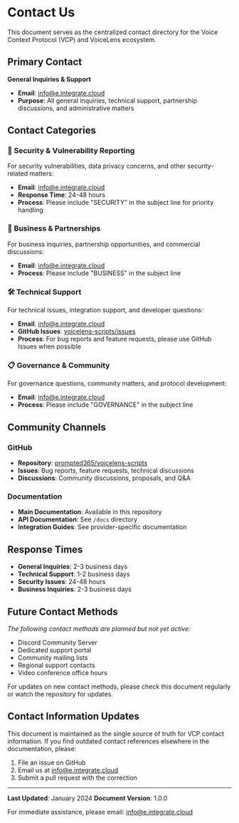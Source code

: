 # Contact Us

This document serves as the centralized contact directory for the Voice Context Protocol (VCP) and VoiceLens ecosystem.

## Primary Contact

**General Inquiries & Support**
- **Email**: [info@e.integrate.cloud](mailto:info@e.integrate.cloud)
- **Purpose**: All general inquiries, technical support, partnership discussions, and administrative matters

## Contact Categories

### 🔐 Security & Vulnerability Reporting
For security vulnerabilities, data privacy concerns, and other security-related matters:
- **Email**: [info@e.integrate.cloud](mailto:info@e.integrate.cloud)
- **Response Time**: 24-48 hours
- **Process**: Please include "SECURITY" in the subject line for priority handling

### 💼 Business & Partnerships  
For business inquiries, partnership opportunities, and commercial discussions:
- **Email**: [info@e.integrate.cloud](mailto:info@e.integrate.cloud)
- **Process**: Please include "BUSINESS" in the subject line

### 🛠️ Technical Support
For technical issues, integration support, and developer questions:
- **Email**: [info@e.integrate.cloud](mailto:info@e.integrate.cloud)
- **GitHub Issues**: [voicelens-scripts/issues](https://github.com/prompted365/voicelens-scripts/issues)
- **Process**: For bug reports and feature requests, please use GitHub Issues when possible

### 📋 Governance & Community
For governance questions, community matters, and protocol development:
- **Email**: [info@e.integrate.cloud](mailto:info@e.integrate.cloud)
- **Process**: Please include "GOVERNANCE" in the subject line

## Community Channels

### GitHub
- **Repository**: [prompted365/voicelens-scripts](https://github.com/prompted365/voicelens-scripts)
- **Issues**: Bug reports, feature requests, technical discussions
- **Discussions**: Community discussions, proposals, and Q&A

### Documentation
- **Main Documentation**: Available in this repository
- **API Documentation**: See `/docs` directory
- **Integration Guides**: See provider-specific documentation

## Response Times

- **General Inquiries**: 2-3 business days
- **Technical Support**: 1-2 business days
- **Security Issues**: 24-48 hours
- **Business Inquiries**: 2-3 business days

## Future Contact Methods

*The following contact methods are planned but not yet active:*

- Discord Community Server
- Dedicated support portal
- Community mailing lists
- Regional support contacts
- Video conference office hours

For updates on new contact methods, please check this document regularly or watch the repository for updates.

## Contact Information Updates

This document is maintained as the single source of truth for VCP contact information. If you find outdated contact references elsewhere in the documentation, please:

1. File an issue on GitHub
2. Email us at [info@e.integrate.cloud](mailto:info@e.integrate.cloud)
3. Submit a pull request with the correction

---

**Last Updated**: January 2024
**Document Version**: 1.0.0

For immediate assistance, please email: [info@e.integrate.cloud](mailto:info@e.integrate.cloud)